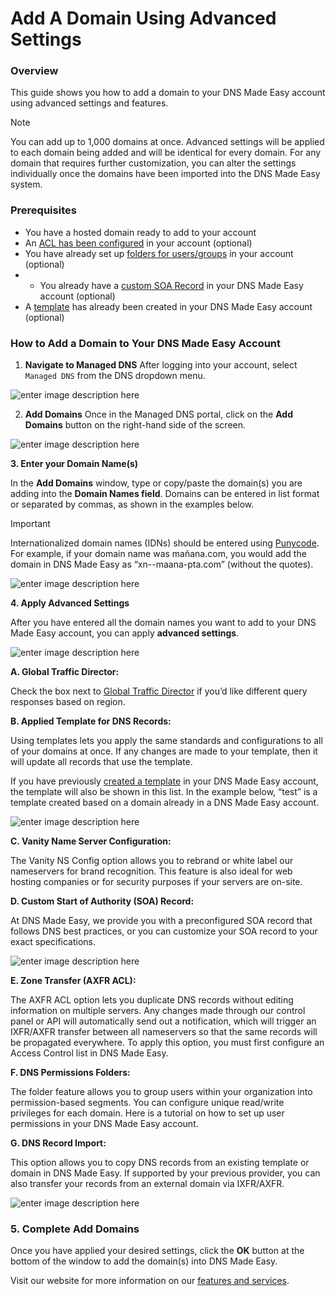 # Add A Domain Using Advanced Settings

### **Overview**
This guide shows you how to add a domain to your DNS Made Easy account using advanced settings and features.

>[!NOTE]
>You can add up to 1,000 domains at once. Advanced settings will be applied to each domain being added and will be identical for every domain. For any domain that requires further customization, you can alter the settings individually once the domains have been imported into the DNS Made Easy system.

### **Prerequisites**
- You have a hosted domain ready to add to your account
-   An  [](https://cp.dnsmadeeasy.com/dns/transferAcl) [](https://cp.dnsmadeeasy.com/dns/transferAcl)[ACL has been configured](https://support.dnsmadeeasy.com/support/solutions/articles/47001191946-set-an-access-control-list-for-a-user)[](https://cp.dnsmadeeasy.com/dns/transferAcl) [](https://cp.dnsmadeeasy.com/dns/transferAcl)  in your account (optional)
-   You have already set up  [folders for users/groups](https://support.dnsmadeeasy.com/support/solutions/articles/47001001028-sub-users-groups-and-permissions)  in your account (optional)
- -   You already have a  [](https://cp.dnsmadeeasy.com/dns/soa) [](https://cp.dnsmadeeasy.com/dns/soa)[custom SOA Record](https://support.dnsmadeeasy.com/support/solutions/articles/47001001671-soa-start-of-authority-record)[](https://cp.dnsmadeeasy.com/dns/soa) [](https://cp.dnsmadeeasy.com/dns/soa)  in your DNS Made Easy account (optional)
-   A  [template](https://support.dnsmadeeasy.com/support/solutions/articles/47001001642-create-a-template) has already been created in your DNS Made Easy account (optional)

### How to Add a Domain to Your DNS Made Easy Account
1. **Navigate to Managed DNS**
After logging into your account, select `Managed DNS` from the DNS dropdown menu.

![enter image description here](https://s3.amazonaws.com/cdn.freshdesk.com/data/helpdesk/attachments/production/47113285733/original/E8dR6AqY6yFgFaxTl8e-Ksm3UHsWUGxMkA.png?1639512023)

2. **Add Domains**
Once in the Managed DNS portal, click on the **Add Domains** button on the right-hand side of the screen.

![enter image description here](https://s3.amazonaws.com/cdn.freshdesk.com/data/helpdesk/attachments/production/47113285812/original/QNqwdeQbT39ScL7wT_B6LgNHi83N-62yCg.png?1639512049)

**3. Enter your Domain Name(s)**

In the  **Add Domains**  window, type or copy/paste the domain(s) you are adding into the  **Domain Names field**. Domains can be entered in list format or separated by commas, as shown in the examples below.

> [!IMPORTANT]
> Internationalized domain names (IDNs) should be entered using [Punycode](http://www.charset.org/punycode.php). For example, if your domain name was mañana.com, you would add the domain in DNS Made Easy as “xn--maana-pta.com” (without the quotes). 

![enter image description here](https://s3.amazonaws.com/cdn.freshdesk.com/data/helpdesk/attachments/production/47113286578/original/KIaRLBX2iWGdLkfOAtailWHc1KDT8PBlrQ.png?1639512317)

**4. Apply Advanced Settings**

After you have entered all the domain names you want to add to your DNS Made Easy account, you can apply  **advanced settings**.

![enter image description here](https://s3.amazonaws.com/cdn.freshdesk.com/data/helpdesk/attachments/production/47128077456/original/bAPL5Aa3QxdYYsUJl-JM1wSq6pR1UzsK8Q.png?1646055651)

**A. Global Traffic Director:**

Check the box next to  [Global Traffic Director](https://dnsmadeeasy.com/services/globaltrafficdirector/)  if you’d like different query responses based on region.

**B. Applied Template for DNS Records:**

Using templates lets you apply the same standards and configurations to all of your domains at once. If any changes are made to your template, then it will update all records that use the template.

If you have previously  [created a template](https://support.dnsmadeeasy.com/support/solutions/articles/47001001642-create-a-template)  in your DNS Made Easy account, the template will also be shown in this list. In the example below, “test” is a template created based on a domain already in a DNS Made Easy account.

![enter image description here](https://s3.amazonaws.com/cdn.freshdesk.com/data/helpdesk/attachments/production/47113286865/original/4CRBDmKyGEOV98XZmq_n7JvWT9h88-HgFQ.png?1639512431)

**C. Vanity Name Server Configuration:**

The Vanity NS Config option allows you to rebrand or white label our nameservers for brand recognition. This feature is also ideal for web hosting companies or for security purposes if your servers are on-site.

**D. Custom Start of Authority (SOA) Record:**

At DNS Made Easy, we provide you with a preconfigured SOA record that follows DNS best practices, or you can customize your SOA record to your exact specifications.

![enter image description here](https://s3.amazonaws.com/cdn.freshdesk.com/data/helpdesk/attachments/production/47113286924/original/RNB8XHpCigeunxhQx804hKBFGwxtW_LlVQ.png?1639512449)

**E. Zone Transfer (AXFR ACL):**

The AXFR ACL option lets you duplicate DNS records without editing information on multiple servers. Any changes made through our control panel or API will automatically send out a notification, which will trigger an IXFR/AXFR transfer between all nameservers so that the same records will be propagated everywhere. To apply this option, you must first configure an Access Control list in DNS Made Easy.

**F. DNS Permissions Folders:**

The folder feature allows you to group users within your organization into permission-based segments. You can configure unique read/write privileges for each domain. Here is a tutorial on how to set up user permissions in your DNS Made Easy account.

**G. DNS Record Import:**

This option allows you to copy DNS records from an existing template or domain in DNS Made Easy. If supported by your previous provider, you can also transfer your records from an external domain via IXFR/AXFR.

![enter image description here](https://s3.amazonaws.com/cdn.freshdesk.com/data/helpdesk/attachments/production/47113287001/original/A5PvktPt2GstZyTeB-gGseIgTc11-JosjA.png?1639512478)

### **5. Complete Add Domains**

Once you have applied your desired settings, click the  **OK** button at the bottom of the window to add the domain(s) into DNS Made Easy.

Visit our website for more information on our  [features and services](https://dnsmadeeasy.com/services/).
